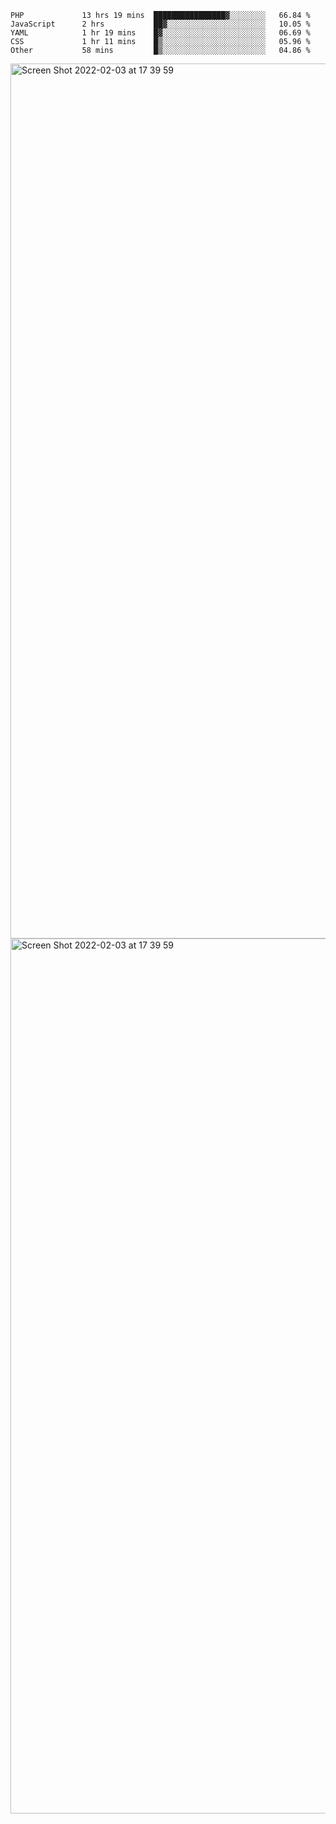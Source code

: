 <!--START_SECTION:waka-->

```text
PHP             13 hrs 19 mins  ████████████████▓░░░░░░░░   66.84 %
JavaScript      2 hrs           ██▓░░░░░░░░░░░░░░░░░░░░░░   10.05 %
YAML            1 hr 19 mins    █▓░░░░░░░░░░░░░░░░░░░░░░░   06.69 %
CSS             1 hr 11 mins    █▒░░░░░░░░░░░░░░░░░░░░░░░   05.96 %
Other           58 mins         █▒░░░░░░░░░░░░░░░░░░░░░░░   04.86 %
```

<!--END_SECTION:waka-->

<img width="1400" alt="Screen Shot 2022-02-03 at 17 39 59" src="https://user-images.githubusercontent.com/45716542/152387304-f2b60485-53a6-4f4b-a818-5cefb1b0c0ae.png">
<img width="1400" alt="Screen Shot 2022-02-03 at 17 39 59" src="https://user-images.githubusercontent.com/45716542/152387273-ea5cdf21-2a45-44da-8bef-00c1763b1d42.png">
